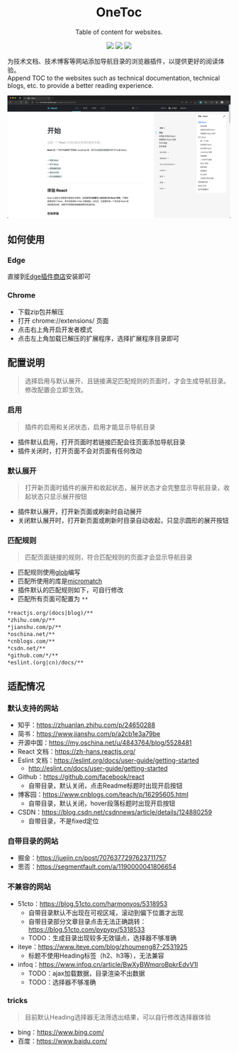 <div align="center">
<h1>OneToc</h1>
<p>Table of content for websites.</p>

![](https://badges.aleen42.com/src/react.svg)
![](https://badges.aleen42.com/src/typescript.svg)
![](https://badges.aleen42.com/src/vitejs.svg)
</div>

为技术文档、技术博客等网站添加导航目录的浏览器插件，以提供更好的阅读体验。
<br>
Append TOC to the websites such as technical documentation, technical blogs, etc. to provide a better reading experience.

![](screenshots/1.png)

## 如何使用
### Edge
直接到[Edge插件商店](https://microsoftedge.microsoft.com/addons/detail/onetoc/jkgapfniamkoblbmbhdjlnfklihlpjmc)安装即可 

### Chrome
- 下载zip包并解压
- 打开 chrome://extensions/ 页面 
- 点击右上角开启开发者模式 
- 点击左上角加载已解压的扩展程序，选择扩展程序目录即可

## 配置说明
> 选择启用与默认展开、且链接满足匹配规则的页面时，才会生成导航目录。修改配置会立即生效。

### 启用
> 插件的启用和关闭状态，启用才能显示导航目录
- 插件默认启用，打开页面时若链接匹配会往页面添加导航目录
- 插件关闭时，打开页面不会对页面有任何改动

### 默认展开
> 打开新页面时插件的展开和收起状态，展开状态才会完整显示导航目录，收起状态只显示展开按钮
- 插件默认展开，打开新页面或刷新时自动展开
- 关闭默认展开时，打开新页面或刷新时目录自动收起，只显示圆形的展开按钮

### 匹配规则
> 匹配页面链接的规则，符合匹配规则的页面才会显示导航目录
- 匹配规则使用[glob](https://en.wikipedia.org/wiki/Glob_(programming))编写
- 匹配所使用的库是[micromatch](https://github.com/micromatch/micromatch)
- 插件默认的匹配规则如下，可自行修改
- 匹配所有页面可配置为 `**`
```text
*reactjs.org/(docs|blog)/**
*zhihu.com/p/**
*jianshu.com/p/**
*oschina.net/**
*cnblogs.com/**
*csdn.net/**
*github.com/*/**
*eslint.(org|cn)/docs/**
```

## 适配情况
### 默认支持的网站
- 知乎：https://zhuanlan.zhihu.com/p/24650288
- 简书：https://www.jianshu.com/p/a2cb1e3a79be
- 开源中国：https://my.oschina.net/u/4843764/blog/5528481
- React 文档：https://zh-hans.reactjs.org/
- Eslint 文档：https://eslint.org/docs/user-guide/getting-started
  - http://eslint.cn/docs/user-guide/getting-started
- Github：https://github.com/facebook/react
  - 自带目录，默认关闭，点击Readme标题时出现开启按钮
- 博客园：https://www.cnblogs.com/teach/p/16295605.html
  - 自带目录，默认关闭，hover段落标题时出现开启按钮
- CSDN：https://blog.csdn.net/csdnnews/article/details/124880259
  - 自带目录，不是fixed定位

### 自带目录的网站
- 掘金：https://juejin.cn/post/7076377297623711757
- 思否：https://segmentfault.com/a/1190000041806654

### 不兼容的网站
- 51cto：https://blog.51cto.com/harmonyos/5318953
  - 自带目录默认不出现在可视区域，滚动到偏下位置才出现
  - 自带目录部分文章目录点击无法正确跳转：https://blog.51cto.com/pypypy/5318533
  - TODO：生成目录出现较多无效锚点，选择器不够准确
- iteye：https://www.iteye.com/blog/zhoumeng87-2531925
  - 标题不使用Heading标签（h2、h3等），无法兼容
- infoq：https://www.infoq.cn/article/BwXyBWmqroBpkrEdvV1l
  - TODO：ajax加载数据，目录渲染不出数据
  - TODO：选择器不够准确

### tricks
> 目前默认Heading选择器无法筛选出结果，可以自行修改选择器体验
- bing：https://www.bing.com/
- 百度：https://www.baidu.com/
